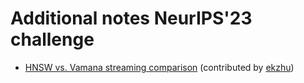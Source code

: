 # Additional notes NeurIPS'23 challenge

- [HNSW vs. Vamana streaming comparison](streaming/hnsw_result/hnsw_result.md) (contributed by [ekzhu](https://github.com/ekzhu))

